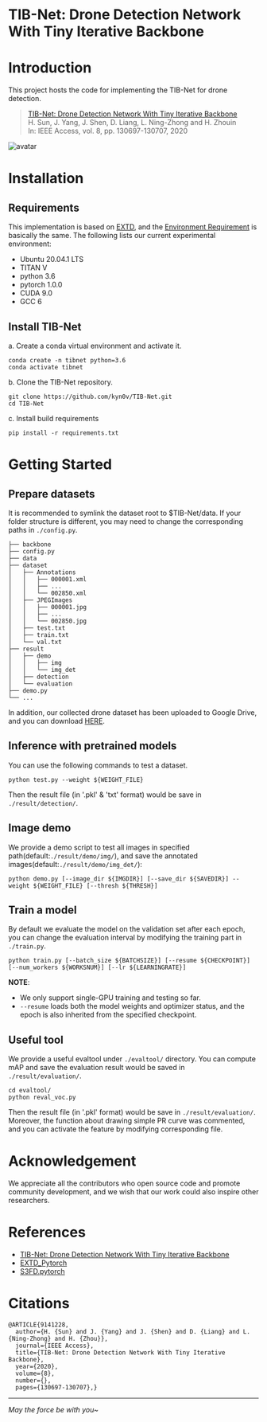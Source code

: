 # TIB-Net: Drone Detection Network With Tiny Iterative Backbone

# Introduction

This project hosts the code for implementing the TIB-Net for drone detection.
>[TIB-Net: Drone Detection Network With Tiny Iterative Backbone](https://ieeexplore.ieee.org/document/9141228)  
>H. Sun, J. Yang, J. Shen, D. Liang, L. Ning-Zhong and H. Zhouin  
>In: IEEE Access, vol. 8, pp. 130697-130707, 2020

![avatar](https://github.com/kyn0v/TIB-Net/blob/master/result/demo/img_det/display.jpg)

# Installation

## Requirements

This implementation is based on [EXTD](https://github.com/clovaai/EXTD_Pytorch), and the [Environment Requirement](https://github.com/clovaai/EXTD_Pytorch#requirement) is basically the same. The following lists our current experimental environment:
* Ubuntu 20.04.1 LTS
* TITAN V
* python 3.6
* pytorch 1.0.0
* CUDA 9.0
* GCC 6

## Install TIB-Net

a. Create a conda virtual environment and activate it.
```shell
conda create -n tibnet python=3.6  
conda activate tibnet
```
b. Clone the TIB-Net repository.
```shell
git clone https://github.com/kyn0v/TIB-Net.git
cd TIB-Net
```

c. Install build requirements
```shell
pip install -r requirements.txt
```

# Getting Started

## Prepare datasets

It is recommended to symlink the dataset root to $TIB-Net/data. If your folder structure is different, you may need to change the corresponding paths in `./config.py`.
```
├── backbone
├── config.py
├── data
├── dataset 
│   ├── Annotations
│   │   ├── 000001.xml
│   │   ├── ...
│   │   └── 002850.xml
│   ├── JPEGImages
│   │   ├── 000001.jpg
│   │   ├── ...
│   │   └── 002850.jpg
│   ├── test.txt
│   ├── train.txt
│   └── val.txt
├── result
│   ├── demo
│   │   ├── img
│   │   └── img_det
│   ├── detection
│   └── evaluation
├── demo.py
└── ...
```
In addition, our collected drone dataset has been uploaded to Google Drive, and you can download [HERE](https://drive.google.com/drive/folders/1ro-S2lwBmn83HLSppr5i-hBHLlYLAobg?usp=sharing).
## Inference with pretrained models

You can use the following commands to test a dataset.
```shell
python test.py --weight ${WEIGHT_FILE}
```
Then the result file (in '.pkl' & 'txt' format) would be save in `./result/detection/`.

## Image demo

We provide a demo script to test all images in specified path(default:`./result/demo/img/`), and save the annotated images(default:`./result/demo/img_det/`):
```shell
python demo.py [--image_dir ${IMGDIR}] [--save_dir ${SAVEDIR}] --weight ${WEIGHT_FILE} [--thresh ${THRESH}]
```
## Train a model

By default we evaluate the model on the validation set after each epoch, you can change the evaluation interval by modifying the training part in `./train.py`.
```shell
python train.py [--batch_size ${BATCHSIZE}] [--resume ${CHECKPOINT}] [--num_workers ${WORKSNUM}] [--lr ${LEARNINGRATE}]
```

**NOTE**:
- We only support single-GPU training and testing so far.
- `--resume` loads both the model weights and optimizer status, and the epoch is also inherited from the specified checkpoint.

## Useful tool

We provide a useful evaltool under `./evaltool/` directory. You can compute mAP and save the evaluation result would be saved in `./result/evaluation/`.
```shell
cd evaltool/
python reval_voc.py
```
Then the result file (in '.pkl' format) would be save in `./result/evaluation/`. Moreover, the function about drawing simple PR curve was commented, and you can activate the feature by modifying corresponding file. 

# Acknowledgement
We appreciate all the contributors who open source code and promote community development, and we wish that our work could also inspire other researchers.

# References
* [TIB-Net: Drone Detection Network With Tiny Iterative Backbone](https://ieeexplore.ieee.org/document/9141228)
* [EXTD_Pytorch](https://github.com/clovaai/EXTD_Pytorch)
* [S3FD.pytorch](https://github.com/yxlijun/S3FD.pytorch)

# Citations
```
@ARTICLE{9141228,
  author={H. {Sun} and J. {Yang} and J. {Shen} and D. {Liang} and L. {Ning-Zhong} and H. {Zhou}},
  journal={IEEE Access}, 
  title={TIB-Net: Drone Detection Network With Tiny Iterative Backbone}, 
  year={2020},
  volume={8},
  number={},
  pages={130697-130707},}
```

------
*May the force be with you~*